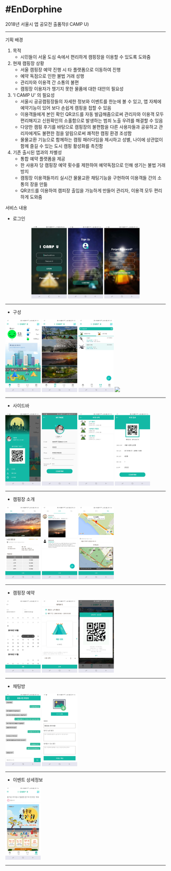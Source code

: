   # #EnDorphine

2018년 서울시 앱 공모전 출품작(I CAMP U)

<hr>

기획 배경

1. 목적 
   - 시민들이 서울 도심 속에서 편리하게 캠핑장을 이용할 수 있도록 도와줌
2. 현재 캠핑장 상황
   - 서울 캠핑장 예약 진행 시 타 플랫폼으로 이동하여 진행
   - 예약 독점으로 인한 불법 거래 성행
   - 관리자와 이용객 간 소통의 불편
   - 캠핑장 이용자가 챙기지 못한 물품에 대한 대안의 필요성
3. 'I CAMP U' 의 필요성
   - 서울시 공공캠핑장들의 자세한 정보와 이벤트를 한눈에 볼 수 있고, 앱 자체에 예약기능이 있어 보다 손쉽게 캠핑을 접할 수 있음
   - 이용객들에게 본인 확인 QR코드를 자동 발급해줌으로써 관리자와 이용객 모두 편리해지고 신원확인의 소홀함으로 발생하는 범죄 노출 우려를 해결할 수 있음
   - 다양한 캠핑 후기를 바탕으로 캠핑장의 불편함을 다른 사용자들과 공유하고 관리자에게도 불편한 점을 알림으로써 쾌적한 캠핑 환경 조성함
   - 물물교환 기능으로 함께하는 캠핑 패러다임을 제시하고 성별, 나이에 상관없이 함께 즐길 수 있는 도시 캠핑 활성화를 촉진함
4. 기존 출시된 앱과의 차별성
   - 통합 예약 플랫폼을 제공
   - 한 사용자 당 캠핑장 예약 횟수를 제한하여 예약독점으로 인해 생기는 불법 거래 방지
   - 캠핑장 이용객들끼리 실시간 물물교환 채팅기능을 구현하여 이용객들 간의 소통의 장을 만듦
   - QR코드를 이용하여 캠피장 출입을 가능하게 만들어 관리자, 이용객 모두 편리하게 도와줌 


서비스 내용

- 로그인
<div align="center">
  <img src="./image/login.jpg" width="22%" >
  <img src="./image/register_user.jpg" width="22%" >
  <img src="./image/find_password.jpg" width="22%" >
</div>

<hr>

- 구성 
<div>
  <img src="./image/home.jpg" width="22%" >
  <img src="./image/camplist.jpg" width="22%" >
  <img src="./image/chattinglist.jpg" width="22%" >
  <img src="./image/eventlist.jpg" width="22%" >
</div>

<hr>

- 사이드바 
<div>
  <img src="./image/side_bar.jpg" width="22%" >
  <img src="./image/modify_user_info.jpg" width="22%" >
  <img src="./image/user_reservationlist.jpg" width="22%" >
  <img src="./image/reservation_detail_info.jpg" width="22%" >
</div>

<hr>

- 캠핑장 소개
<div>
  <img src="./image/camp_info.jpg" width="22%" >
  <img src="./image/camp_review2.jpg" width="22%" >
  <img src="./image/map.jpg" width="22%" >
</div>

<hr>

- 캠핑장 예약 
<div>
  <img src="./image/reservation_date.jpg" width="22%" >
  <img src="./image/reservation_tent.jpg" width="22%" >
  <img src="./image/check_reservation.jpg" width="22%" >
</div>

<hr>

- 채팅방
<div>
  <img src="./image/chatting.jpg" width="22%" >
  <img src="./image/make_chattinglist.jpg" width="22%" >
</div>

<hr>

- 이벤트 상세정보
<div>
  <img src="./image/event.jpg" width="22%" >

</div>

<hr>
